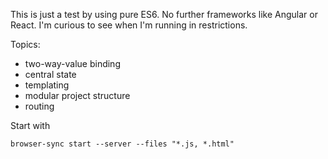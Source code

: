This is just a test by using pure ES6. No further frameworks like Angular or React.
I'm curious to see when I'm running in restrictions.

Topics: 

- two-way-value binding
- central state
- templating
- modular project structure
- routing



Start with 

    browser-sync start --server --files "*.js, *.html"